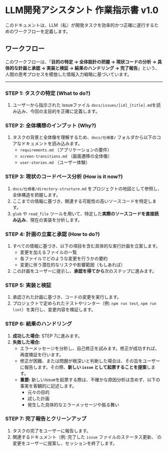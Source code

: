 # LLM開発アシスタント 作業指示書 v1.0

このドキュメントは、LLM（私）が開発タスクを効率的かつ正確に遂行するためのワークフローを定義します。

## ワークフロー

このワークフローは、「**目的の特定 → 全体設計の把握 → 現状コードの分析 → 具体的な計画と承認 → 実装と検証 → 結果のハンドリング → 完了報告**」という、人間の思考プロセスを模倣した情報入力戦略に基づいています。

---

### STEP 1: タスクの特定 (What to do?)
1.  ユーザーから指示された issueファイル `docs/issues/[id]_[title].md`を読み込み、今回の主目的を正確に定義します。

### STEP 2: 全体構想のインプット (Why?)
1.  タスクの背景と全体像を理解するため、`docs/仕様書/` フォルダから以下のコアなドキュメントを読み込みます。
    *   `requirements.md` （アプリケーションの要件）
    *   `screen-transitions.md` （画面遷移の全体像）
    *   `user-stories.md` （ユーザー体験）

### STEP 3: 現状のコードベース分析 (How is it now?)
1.  `docs/仕様書/directory-structure.md` をプロジェクトの地図として参照し、全体構造を把握します。
2.  ここまでの情報に基づき、関連する可能性の高いソースコードを特定します。
3.  `glob` や `read_file` ツールを用いて、特定した**実際のソースコードを直接読み込み**、現在の実装を分析します。

### STEP 4: 計画の立案と承認 (How to do?)
1.  すべての情報に基づき、以下の項目を含む具体的な実行計画を立案します。
    *   変更を加えるファイルの一覧
    *   各ファイルでどのような変更を行うかの要約
    *   変更に伴う潜在的なリスクや影響範囲（もしあれば）
2.  この計画をユーザーに提示し、**承認を得てから**次のステップに進みます。

### STEP 5: 実装と検証
1.  承認された計画に基づき、コードの変更を実行します。
2.  プロジェクトで定められたテストやリンター（例: `npm run test`, `npm run lint`）を実行し、変更内容を検証します。

### STEP 6: 結果のハンドリング
1.  **成功した場合:** STEP 7に進みます。
2.  **失敗した場合:**
    *   エラーメッセージを分析し、自己修正を試みます。修正が成功すれば、再度検証を行います。
    *   修正が困難、または問題が根深いと判断した場合は、その旨をユーザーに報告します。その際、**新しい `issue` として起票することを提案**します。
    *   **重要:** 新しいissueを起票する際は、不確かな原因分析は含めず、以下の事実を客観的に記述します。
        *   元々の目的
        *   試した計画
        *   発生した具体的なエラーメッセージや振る舞い

### STEP 7: 完了報告とクリーンアップ
1.  タスクの完了をユーザーに報告します。
2.  関連するドキュメント（例: 完了した `issue` ファイルのステータス更新、`の変更をユーザーに提案し、セッションを終了します。
